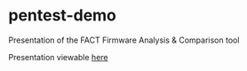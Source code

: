 # pentest-demo
Presentation of the FACT Firmware Analysis & Comparison tool

Presentation viewable [here](http://raw.githack.com/frakman1/fact-demo/main/index.html)
